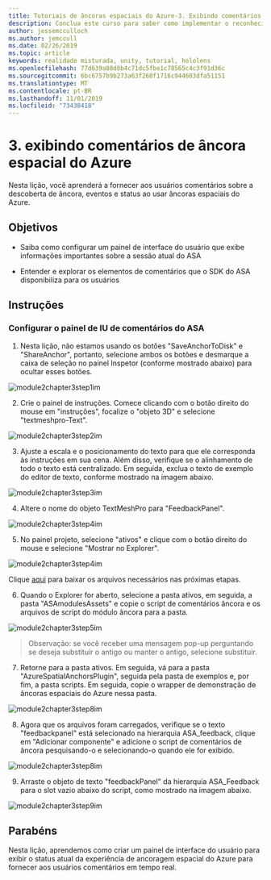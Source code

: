```yaml
---
title: Tutoriais de âncoras espaciais do Azure-3. Exibindo comentários de âncora espacial do Azure
description: Conclua este curso para saber como implementar o reconhecimento facial do Azure em um aplicativo de realidade misturada.
author: jessemcculloch
ms.author: jemccull
ms.date: 02/26/2019
ms.topic: article
keywords: realidade misturada, unity, tutorial, hololens
ms.openlocfilehash: 77d639a88d8b4c71dc5fbe1c78565c4c3f91d36c
ms.sourcegitcommit: 6bc6757b9b273a63f260f1716c944603dfa51151
ms.translationtype: MT
ms.contentlocale: pt-BR
ms.lasthandoff: 11/01/2019
ms.locfileid: "73438418"
---
```

# <a name="3-displaying-azure-spatial-anchor-feedback"></a>3. exibindo comentários de âncora espacial do Azure

Nesta lição, você aprenderá a fornecer aos usuários comentários sobre a descoberta de âncora, eventos e status ao usar âncoras espaciais do Azure.

## <a name="objectives"></a>Objetivos

* Saiba como configurar um painel de interface do usuário que exibe informações importantes sobre a sessão atual do ASA

* Entender e explorar os elementos de comentários que o SDK do ASA disponibiliza para os usuários

## <a name="instructions"></a>Instruções

### <a name="set-up-asa-feedback-ui-panel"></a>Configurar o painel de IU de comentários do ASA

1. Nesta lição, não estamos usando os botões "SaveAnchorToDisk" e "ShareAnchor", portanto, selecione ambos os botões e desmarque a caixa de seleção no painel Inspetor (conforme mostrado abaixo) para ocultar esses botões.
   

![module2chapter3step1im](images/module2chapter3step1im.PNG)

2. Crie o painel de instruções. Comece clicando com o botão direito do mouse em "instruções", focalize o "objeto 3D" e selecione "textmeshpro-Text".

![module2chapter3step2im](images/module2chapter3step2im.PNG)

3. Ajuste a escala e o posicionamento do texto para que ele corresponda às instruções em sua cena. Além disso, verifique se o alinhamento de todo o texto está centralizado. Em seguida, exclua o texto de exemplo do editor de texto, conforme mostrado na imagem abaixo.

![module2chapter3step3im](images/module2chapter3step3im.PNG)

4. Altere o nome do objeto TextMeshPro para "FeedbackPanel".
   

![module2chapter3step4im](images/module2chapter3step4im.PNG)

5. No painel projeto, selecione "ativos" e clique com o botão direito do mouse e selecione "Mostrar no Explorer".
   

![module2chapter3step4im](images/module2chapter3step5im.PNG)

Clique [aqui](https://onedrive.live.com/?authkey=%21ABXEC8PvyQu8Qd8&id=5B7335C4342BCB0E%21395636&cid=5B7335C4342BCB0E) para baixar os arquivos necessários nas próximas etapas.

6. Quando o Explorer for aberto, selecione a pasta ativos, em seguida, a pasta "ASAmodulesAssets" e copie o script de comentários âncora e os arquivos de script do módulo âncora para a pasta. 

![module2chapter3step5im](images/module2chapter3step6im.PNG)

> Observação: se você receber uma mensagem pop-up perguntando se deseja substituir o antigo ou manter o antigo, selecione substituir.

7. Retorne para a pasta ativos. Em seguida, vá para a pasta "AzureSpatialAnchorsPlugin", seguida pela pasta de exemplos e, por fim, a pasta scripts. Em seguida, copie o wrapper de demonstração de âncoras espaciais do Azure nessa pasta. 

![module2chapter3step8im](images/module2chapter3step7im.PNG)

8. Agora que os arquivos foram carregados, verifique se o texto "feedbackpanel" está selecionado na hierarquia ASA_feedback, clique em "Adicionar componente" e adicione o script de comentários de âncora pesquisando-o e selecionando-o quando ele for exibido. 

![module2chapter3step8im](images/module2chapter3step8im.PNG)

9. Arraste o objeto de texto "feedbackPanel" da hierarquia ASA_Feedback para o slot vazio abaixo do script, como mostrado na imagem abaixo. 

![module2chapter3step9im](images/module2chapter3step9im.PNG)

## <a name="congratulations"></a>Parabéns

Nesta lição, aprendemos como criar um painel de interface do usuário para exibir o status atual da experiência de ancoragem espacial do Azure para fornecer aos usuários comentários em tempo real.


